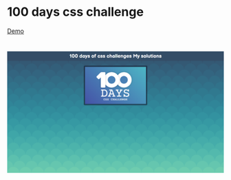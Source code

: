 # 100 days css challenge

[Demo](https://chapst1.github.io/100-days-of-css/)

#

![Screenshot](<./screenshot/Screenshot 2022-12-07 212801.png>)
